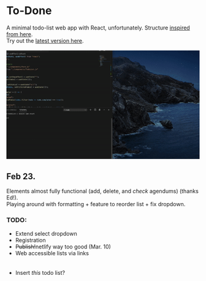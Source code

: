 # To-Done
A minimal todo-list web app with React, unfortunately. Structure [inspired from here](https://www.youtube.com/watch?v=pCA4qpQDZD8).<br>
Try out the [latest version here](https://todolist-one1.netlify.app).
<br><br>
![Demo of web app.](client/demo1.gif)

## Feb 23.

Elements almost fully functional (add, delete, and <i>check</i> agendums) (thanks Ed!).<br>
Playing around with formatting + feature to reorder list + fix dropdown.
<br>
### TODO:
<ul>
  <li>Extend select dropdown</li>
  <li>Registration</li>
  <li><s>Publish!</s>netlify way too good (Mar. 10)</li>
  <li>Web accessible lists via links</li>
  <br><br>
  <li>Insert <i>this</i> todo list?</li>
</ul>


